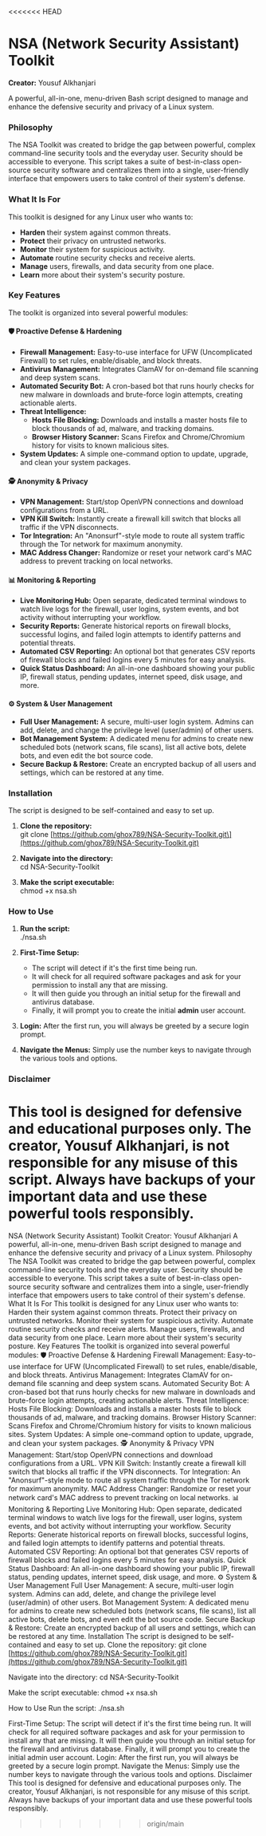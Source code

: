 <<<<<<< HEAD
# **NSA (Network Security Assistant) Toolkit**

**Creator:** Yousuf Alkhanjari

A powerful, all-in-one, menu-driven Bash script designed to manage and enhance the defensive security and privacy of a Linux system.

### **Philosophy**

The NSA Toolkit was created to bridge the gap between powerful, complex command-line security tools and the everyday user. Security should be accessible to everyone. This script takes a suite of best-in-class open-source security software and centralizes them into a single, user-friendly interface that empowers users to take control of their system's defense.

### **What It Is For**

This toolkit is designed for any Linux user who wants to:

* **Harden** their system against common threats.  
* **Protect** their privacy on untrusted networks.  
* **Monitor** their system for suspicious activity.  
* **Automate** routine security checks and receive alerts.  
* **Manage** users, firewalls, and data security from one place.  
* **Learn** more about their system's security posture.

### **Key Features**

The toolkit is organized into several powerful modules:

#### **🛡️ Proactive Defense & Hardening**

* **Firewall Management:** Easy-to-use interface for UFW (Uncomplicated Firewall) to set rules, enable/disable, and block threats.  
* **Antivirus Management:** Integrates ClamAV for on-demand file scanning and deep system scans.  
* **Automated Security Bot:** A cron-based bot that runs hourly checks for new malware in downloads and brute-force login attempts, creating actionable alerts.  
* **Threat Intelligence:**  
  * **Hosts File Blocking:** Downloads and installs a master hosts file to block thousands of ad, malware, and tracking domains.  
  * **Browser History Scanner:** Scans Firefox and Chrome/Chromium history for visits to known malicious sites.  
* **System Updates:** A simple one-command option to update, upgrade, and clean your system packages.

#### **🕵️ Anonymity & Privacy**

* **VPN Management:** Start/stop OpenVPN connections and download configurations from a URL.  
* **VPN Kill Switch:** Instantly create a firewall kill switch that blocks all traffic if the VPN disconnects.  
* **Tor Integration:** An "Anonsurf"-style mode to route all system traffic through the Tor network for maximum anonymity.  
* **MAC Address Changer:** Randomize or reset your network card's MAC address to prevent tracking on local networks.

#### **📊 Monitoring & Reporting**

* **Live Monitoring Hub:** Open separate, dedicated terminal windows to watch live logs for the firewall, user logins, system events, and bot activity without interrupting your workflow.  
* **Security Reports:** Generate historical reports on firewall blocks, successful logins, and failed login attempts to identify patterns and potential threats.  
* **Automated CSV Reporting:** An optional bot that generates CSV reports of firewall blocks and failed logins every 5 minutes for easy analysis.  
* **Quick Status Dashboard:** An all-in-one dashboard showing your public IP, firewall status, pending updates, internet speed, disk usage, and more.

#### **⚙️ System & User Management**

* **Full User Management:** A secure, multi-user login system. Admins can add, delete, and change the privilege level (user/admin) of other users.  
* **Bot Management System:** A dedicated menu for admins to create new scheduled bots (network scans, file scans), list all active bots, delete bots, and even edit the bot source code.  
* **Secure Backup & Restore:** Create an encrypted backup of all users and settings, which can be restored at any time.

### **Installation**

The script is designed to be self-contained and easy to set up.

1. **Clone the repository:**  
   git clone \[https://github.com/ghox789/NSA-Security-Toolkit.git\](https://github.com/ghox789/NSA-Security-Toolkit.git)

2. **Navigate into the directory:**  
   cd NSA-Security-Toolkit

3. **Make the script executable:**  
   chmod \+x nsa.sh

### **How to Use**

1. **Run the script:**  
   ./nsa.sh

2. **First-Time Setup:**  
   * The script will detect if it's the first time being run.  
   * It will check for all required software packages and ask for your permission to install any that are missing.  
   * It will then guide you through an initial setup for the firewall and antivirus database.  
   * Finally, it will prompt you to create the initial **admin** user account.  
3. **Login:** After the first run, you will always be greeted by a secure login prompt.  
4. **Navigate the Menus:** Simply use the number keys to navigate through the various tools and options.

### **Disclaimer**

This tool is designed for **defensive and educational purposes only**. The creator, Yousuf Alkhanjari, is not responsible for any misuse of this script. Always have backups of your important data and use these powerful tools responsibly.
=======
NSA (Network Security Assistant) Toolkit
Creator: Yousuf Alkhanjari
A powerful, all-in-one, menu-driven Bash script designed to manage and enhance the defensive security and privacy of a Linux system.
Philosophy
The NSA Toolkit was created to bridge the gap between powerful, complex command-line security tools and the everyday user. Security should be accessible to everyone. This script takes a suite of best-in-class open-source security software and centralizes them into a single, user-friendly interface that empowers users to take control of their system's defense.
What It Is For
This toolkit is designed for any Linux user who wants to:
Harden their system against common threats.
Protect their privacy on untrusted networks.
Monitor their system for suspicious activity.
Automate routine security checks and receive alerts.
Manage users, firewalls, and data security from one place.
Learn more about their system's security posture.
Key Features
The toolkit is organized into several powerful modules:
🛡️ Proactive Defense & Hardening
Firewall Management: Easy-to-use interface for UFW (Uncomplicated Firewall) to set rules, enable/disable, and block threats.
Antivirus Management: Integrates ClamAV for on-demand file scanning and deep system scans.
Automated Security Bot: A cron-based bot that runs hourly checks for new malware in downloads and brute-force login attempts, creating actionable alerts.
Threat Intelligence:
Hosts File Blocking: Downloads and installs a master hosts file to block thousands of ad, malware, and tracking domains.
Browser History Scanner: Scans Firefox and Chrome/Chromium history for visits to known malicious sites.
System Updates: A simple one-command option to update, upgrade, and clean your system packages.
🕵️ Anonymity & Privacy
VPN Management: Start/stop OpenVPN connections and download configurations from a URL.
VPN Kill Switch: Instantly create a firewall kill switch that blocks all traffic if the VPN disconnects.
Tor Integration: An "Anonsurf"-style mode to route all system traffic through the Tor network for maximum anonymity.
MAC Address Changer: Randomize or reset your network card's MAC address to prevent tracking on local networks.
📊 Monitoring & Reporting
Live Monitoring Hub: Open separate, dedicated terminal windows to watch live logs for the firewall, user logins, system events, and bot activity without interrupting your workflow.
Security Reports: Generate historical reports on firewall blocks, successful logins, and failed login attempts to identify patterns and potential threats.
Automated CSV Reporting: An optional bot that generates CSV reports of firewall blocks and failed logins every 5 minutes for easy analysis.
Quick Status Dashboard: An all-in-one dashboard showing your public IP, firewall status, pending updates, internet speed, disk usage, and more.
⚙️ System & User Management
Full User Management: A secure, multi-user login system. Admins can add, delete, and change the privilege level (user/admin) of other users.
Bot Management System: A dedicated menu for admins to create new scheduled bots (network scans, file scans), list all active bots, delete bots, and even edit the bot source code.
Secure Backup & Restore: Create an encrypted backup of all users and settings, which can be restored at any time.
Installation
The script is designed to be self-contained and easy to set up.
Clone the repository:
git clone [https://github.com/ghox789/NSA-Security-Toolkit.git](https://github.com/ghox789/NSA-Security-Toolkit.git)


Navigate into the directory:
cd NSA-Security-Toolkit


Make the script executable:
chmod +x nsa.sh


How to Use
Run the script:
./nsa.sh


First-Time Setup:
The script will detect if it's the first time being run.
It will check for all required software packages and ask for your permission to install any that are missing.
It will then guide you through an initial setup for the firewall and antivirus database.
Finally, it will prompt you to create the initial admin user account.
Login: After the first run, you will always be greeted by a secure login prompt.
Navigate the Menus: Simply use the number keys to navigate through the various tools and options.
Disclaimer
This tool is designed for defensive and educational purposes only. The creator, Yousuf Alkhanjari, is not responsible for any misuse of this script. Always have backups of your important data and use these powerful tools responsibly.
>>>>>>> origin/main
